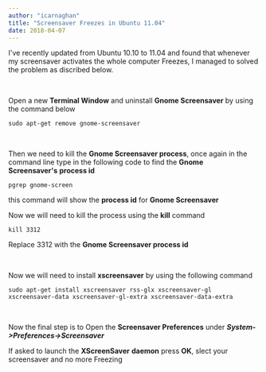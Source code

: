 ```yaml
---
author: "icarnaghan"
title: "Screensaver Freezes in Ubuntu 11.04"
date: 2018-04-07
---
```


I've recently updated from Ubuntu 10.10 to 11.04 and found that whenever my screensaver activates the whole computer Freezes, I managed to solved the problem as discribed below.

 

Open a new **Terminal Window** and uninstall **Gnome Screensaver** by using the command below

```
sudo apt-get remove gnome-screensaver
```

 

Then we need to kill the **Gnome Screensaver process**, once again in the command line type in the following code to find the **Gnome Screensaver's** **process id**

```
pgrep gnome-screen
```

this command will show the **process id** for **Gnome Screensaver**

Now we will need to kill the process using the **kill** command

```
kill 3312
```

Replace 3312 with the **Gnome Screensaver process id**

 

Now we will need to install **xscreensaver** by using the following command

```
sudo apt-get install xscreensaver rss-glx xscreensaver-gl xscreensaver-data xscreensaver-gl-extra xscreensaver-data-extra
```

 

Now the final step is to Open the **Screensaver Preferences** under **_System->Preferences->Screensaver_**

If asked to launch the **XScreenSaver** **daemon** press **OK**, slect your screensaver and no more Freezing
